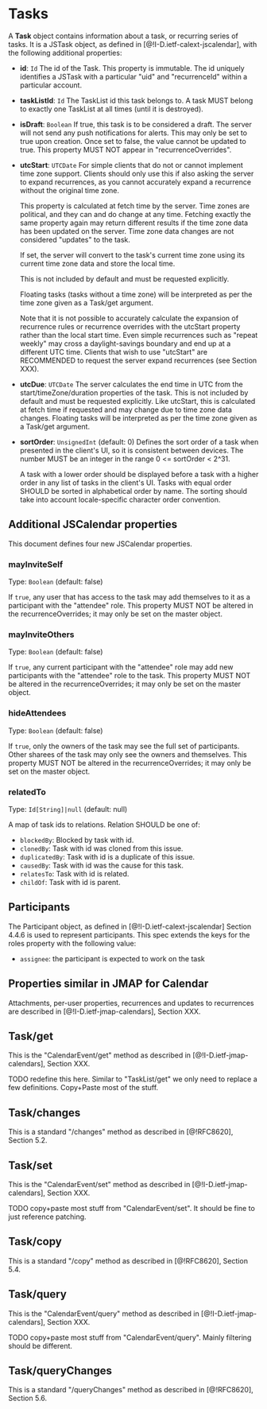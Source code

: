 # Tasks

A **Task** object contains information about a task, or recurring series of tasks. It is a JSTask object, as defined in [@!I-D.ietf-calext-jscalendar], with the following additional properties:

- **id**: `Id`
  The id of the Task. This property is immutable. The id uniquely identifies a JSTask with a particular "uid" and "recurrenceId" within a particular account.

- **taskListId**: `Id`
  The TaskList id this task belongs to. A task MUST belong to exactly one TaskList at all times (until it is destroyed).

- **isDraft**: `Boolean`
  If true, this task is to be considered a draft. The server will not send any push notifications for alerts. This may only be set to true upon creation. Once set to false, the value cannot be updated to true. This property MUST NOT appear in "recurrenceOverrides".

- **utcStart**: `UTCDate`
  For simple clients that do not or cannot implement time zone support. Clients should only use this if also asking the server to expand recurrences, as you cannot accurately expand a recurrence without the original time zone.

    This property is calculated at fetch time by the server. Time zones are political, and they can and do change at any time. Fetching exactly the same property again may return different results if the time zone data has been updated on the server. Time zone data changes are not considered "updates" to the task.

    If set, the server will convert to the task's current time zone using its current time zone data and store the local time.

    This is not included by default and must be requested explicitly.

    Floating tasks (tasks without a time zone) will be interpreted as per the time zone given as a Task/get argument.

    Note that it is not possible to accurately calculate the expansion of recurrence rules or recurrence overrides with the utcStart property rather than the local start time. Even simple recurrences such as "repeat weekly" may cross a daylight-savings boundary and end up at a different UTC time. Clients that wish to use "utcStart" are RECOMMENDED to request the server expand recurrences (see Section XXX).

- **utcDue**: `UTCDate`
  The server calculates the end time in UTC from the start/timeZone/duration properties of the task. This is not included by default and must be requested explicitly. Like utcStart, this is calculated at fetch time if requested and may change due to time zone data changes. Floating tasks will be interpreted as per the time zone given as a Task/get argument.

- **sortOrder**: `UnsignedInt` (default: 0)
  Defines the sort order of a task when presented in the client's UI, so it
  is consistent between devices. The number MUST be an integer in the range
  0 <= sortOrder < 2^31.

    A task with a lower order should be displayed before a task with
    a higher order in any list of tasks in the client's UI. Tasks with equal order SHOULD be sorted in alphabetical order by name. The sorting should take into account locale-specific character order convention.

## Additional JSCalendar properties

This document defines four new JSCalendar properties.

### mayInviteSelf

Type: `Boolean` (default: false)

If `true`, any user that has access to the task may add themselves to it as a participant with the "attendee" role. This property MUST NOT be altered in the recurrenceOverrides; it may only be set on the master object.

### mayInviteOthers

Type: `Boolean` (default: false)

If `true`, any current participant with the "attendee" role may add new participants with the "attendee" role to the task. This property MUST NOT be altered in the recurrenceOverrides; it may only be set on the master object.

### hideAttendees

Type: `Boolean` (default: false)

If `true`, only the owners of the task may see the full set of participants. Other sharees of the task may only see the owners and themselves. This property MUST NOT be altered in the recurrenceOverrides; it may only be set on the master object.

### relatedTo 

Type: `Id[String]|null` (default: null)

A map of task ids to relations. Relation SHOULD be one of:

- `blockedBy`: Blocked by task with id.
- `clonedBy`: Task with id was cloned from this issue.
- `duplicatedBy`: Task with id is a duplicate of this issue.
- `causedBy`: Task with id was the cause for this task.
- `relatesTo`: Task with id is related.
- `childOf`: Task with id is parent.

## Participants
The Participant object, as defined in [@!I-D.ietf-calext-jscalendar] Section 4.4.6 is used to represent participants. This spec extends the keys for the roles property with the following value:

- `assignee`: the participant is expected to work on the task

## Properties similar in JMAP for Calendar

Attachments, per-user properties, recurrences and updates to recurrences are described in [@!I-D.ietf-jmap-calendars], Section XXX.

## Task/get

This is the "CalendarEvent/get" method as described in [@!I-D.ietf-jmap-calendars], Section XXX.

TODO redefine this here. Similar to "TaskList/get" we only need to replace a few definitions. Copy+Paste most of the stuff.

## Task/changes

This is a standard "/changes" method as described in [@!RFC8620], Section 5.2.

## Task/set

This is the "CalendarEvent/set" method as described in [@!I-D.ietf-jmap-calendars], Section XXX.

TODO copy+paste most stuff from "CalendarEvent/set". It should be fine to just reference patching.

## Task/copy

This is a standard "/copy" method as described in [@!RFC8620], Section 5.4.

## Task/query

This is the "CalendarEvent/query" method as described in [@!I-D.ietf-jmap-calendars], Section XXX.

TODO copy+paste most stuff from "CalendarEvent/query". Mainly filtering should be different.

## Task/queryChanges

This is a standard "/queryChanges" method as described in [@!RFC8620], Section 5.6.
